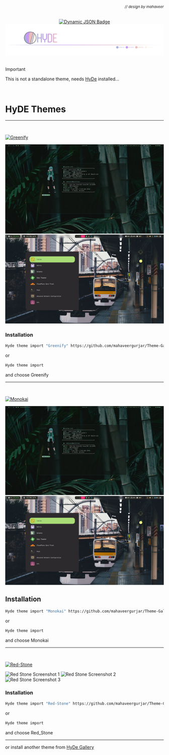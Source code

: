 ###### _<div align = right><sub>// design by mahaveer</sub></div>_

<div align="center">
    <a href="https://discord.gg/AYbJ9MJez7">
        <img alt="Dynamic JSON Badge" src="https://img.shields.io/badge/dynamic/json?url=https%3A%2F%2Fdiscordapp.com%2Fapi%2Finvites%2FmT5YqjaJFh%3Fwith_counts%3Dtrue&query=%24.approximate_member_count&suffix=%20members&style=for-the-badge&logo=discord&logoSize=auto&label=The%20HyDe%20Project&labelColor=ebbcba&color=c79bf0">    
    </a>
</div>

<div align="center">
    <img src="https://raw.githubusercontent.com/prasanthrangan/hyprdots/main/Source/assets/hyde_banner.png">
    <br><br>
</div>

> [!IMPORTANT]
> This is not a standalone theme, needs [HyDe](https://github.com/prasanthrangan/hyprdots) installed...

<br>

# HyDE Themes

---

</br>

[![Greenify](https://placehold.co/180x50/0e120f/295233?text=Greenify&font=Oswald)](https://github.com/mahaveergurjar/Theme-Gallery/tree/Greenify)

![Greenify Screenshot 1](https://raw.githubusercontent.com/mahaveergurjar/Theme-Gallery/refs/heads/Greenify/screenshots/1.png)
![Greenify Screenshot 2](https://raw.githubusercontent.com/mahaveergurjar/Theme-Gallery/refs/heads/Greenify/screenshots/2.png)

### Installation

```sh
Hyde theme import "Greenify" https://github.com/mahaveergurjar/Theme-Gallery/tree/Greenify
```

or

```sh
Hyde theme import
```

and choose Greenify

---

</br>

[![Monokai](https://placehold.co/180x50/2d2a2e/f92672?text=Monokai&font=Oswald)](https://github.com/mahaveergurjar/Theme-Gallery/tree/Monokai)

![Monokai Screenshot 1](https://raw.githubusercontent.com/mahaveergurjar/Theme-Gallery/refs/heads/Monokai/screenshots/1.png)
![Monokai Screenshot 2](https://raw.githubusercontent.com/mahaveergurjar/Theme-Gallery/refs/heads/Monokai/screenshots/2.png)

## Installation

```sh
Hyde theme import "Monokai" https://github.com/mahaveergurjar/Theme-Gallery/tree/Monokai
```

or

```sh
Hyde theme import
```

and choose Monokai

---

</br>

[![Red-Stone](https://placehold.co/180x50/7E5655/C94342?text=Red+Stone&font=Oswald)](https://github.com/mahaveergurjar/Theme-Gallery/tree/Red-Stone)

![Red Stone Screenshot 1](https://raw.githubusercontent.com/mahaveergurjar/Theme-Gallery/refs/heads/Red-Stone/screenshots/240713_22h51m38s_screenshot.png)
![Red Stone Screenshot 2](https://raw.githubusercontent.com/mahaveergurjar/Theme-Gallery/refs/heads/Red-Stone/screenshots/240710_23h48m57s_screenshot.png)
![Red Stone Screenshot 3](https://raw.githubusercontent.com/mahaveergurjar/Theme-Gallery/refs/heads/Red-Stone/screenshots/240713_22h55m14s_screenshot.png)

### Installation

```sh
Hyde theme import "Red-Stone" https://github.com/mahaveergurjar/Theme-Gallery/tree/Red_Stone
```

or

```sh
Hyde theme import
```

and choose Red_Stone

---

or install another theme from [HyDe Gallery](https://github.com/kRHYME7/hyde-gallery)
